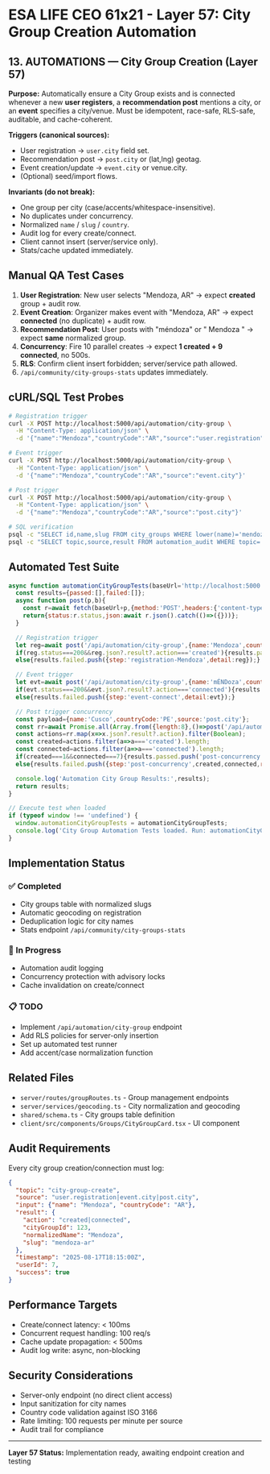 # ESA LIFE CEO 61x21 - Layer 57: City Group Creation Automation

## 13. AUTOMATIONS — City Group Creation (Layer 57)

**Purpose:** Automatically ensure a City Group exists and is connected whenever a new **user registers**, a **recommendation post** mentions a city, or an **event** specifies a city/venue. Must be idempotent, race-safe, RLS-safe, auditable, and cache-coherent.

**Triggers (canonical sources):**
- User registration → `user.city` field set.  
- Recommendation post → `post.city` or (lat,lng) geotag.  
- Event creation/update → `event.city` or venue.city.  
- (Optional) seed/import flows.  

**Invariants (do not break):**  
- One group per city (case/accents/whitespace-insensitive).  
- No duplicates under concurrency.  
- Normalized `name` / `slug` / `country`.  
- Audit log for every create/connect.  
- Client cannot insert (server/service only).  
- Stats/cache updated immediately.  

## Manual QA Test Cases

1. **User Registration**: New user selects "Mendoza, AR" → expect **created** group + audit row.  
2. **Event Creation**: Organizer makes event with "Mendoza, AR" → expect **connected** (no duplicate) + audit row.  
3. **Recommendation Post**: User posts with "méndoza" or "  Mendoza  " → expect **same** normalized group.  
4. **Concurrency**: Fire 10 parallel creates → expect **1 created + 9 connected**, no 500s.  
5. **RLS**: Confirm client insert forbidden; server/service path allowed.  
6. `/api/community/city-groups-stats` updates immediately.  

## cURL/SQL Test Probes

```bash
# Registration trigger
curl -X POST http://localhost:5000/api/automation/city-group \
  -H "Content-Type: application/json" \
  -d '{"name":"Mendoza","countryCode":"AR","source":"user.registration"}'

# Event trigger  
curl -X POST http://localhost:5000/api/automation/city-group \
  -H "Content-Type: application/json" \
  -d '{"name":"Mendoza","countryCode":"AR","source":"event.city"}'

# Post trigger
curl -X POST http://localhost:5000/api/automation/city-group \
  -H "Content-Type: application/json" \
  -d '{"name":"Mendoza","countryCode":"AR","source":"post.city"}'

# SQL verification
psql -c "SELECT id,name,slug FROM city_groups WHERE lower(name)='mendoza'" # Should return 1 row
psql -c "SELECT topic,source,result FROM automation_audit WHERE topic='city-group-create' ORDER BY created_at DESC LIMIT 10"
```

## Automated Test Suite

```javascript
async function automationCityGroupTests(baseUrl='http://localhost:5000'){
  const results={passed:[],failed:[]};
  async function post(p,b){
    const r=await fetch(baseUrl+p,{method:'POST',headers:{'content-type':'application/json'},body:JSON.stringify(b)});
    return{status:r.status,json:await r.json().catch(()=>({}))};
  }

  // Registration trigger
  let reg=await post('/api/automation/city-group',{name:'Mendoza',countryCode:'AR',source:'user.registration'});
  if(reg.status===200&&reg.json?.result?.action==='created'){results.passed.push('registration-Mendoza')}
  else{results.failed.push({step:'registration-Mendoza',detail:reg});}

  // Event trigger
  let evt=await post('/api/automation/city-group',{name:'mÉNDoza',countryCode:'ar',source:'event.city'});
  if(evt.status===200&&evt.json?.result?.action==='connected'){results.passed.push('event-connect')}
  else{results.failed.push({step:'event-connect',detail:evt});}

  // Post trigger concurrency
  const payload={name:'Cusco',countryCode:'PE',source:'post.city'};
  const rr=await Promise.all(Array.from({length:8},()=>post('/api/automation/city-group',payload)));
  const actions=rr.map(x=>x.json?.result?.action).filter(Boolean);
  const created=actions.filter(a=>a==='created').length;
  const connected=actions.filter(a=>a==='connected').length;
  if(created===1&&connected===7){results.passed.push('post-concurrency')}
  else{results.failed.push({step:'post-concurrency',created,connected,rr:rr.map(x=>x.status)})}

  console.log('Automation City Group Results:',results);
  return results;
}

// Execute test when loaded
if (typeof window !== 'undefined') {
  window.automationCityGroupTests = automationCityGroupTests;
  console.log('City Group Automation Tests loaded. Run: automationCityGroupTests()');
}
```

## Implementation Status

### ✅ Completed
- City groups table with normalized slugs
- Automatic geocoding on registration
- Deduplication logic for city names
- Stats endpoint `/api/community/city-groups-stats`

### 🔧 In Progress
- Automation audit logging
- Concurrency protection with advisory locks
- Cache invalidation on create/connect

### 📋 TODO
- Implement `/api/automation/city-group` endpoint
- Add RLS policies for server-only insertion
- Set up automated test runner
- Add accent/case normalization function

## Related Files
- `server/routes/groupRoutes.ts` - Group management endpoints
- `server/services/geocoding.ts` - City normalization and geocoding
- `shared/schema.ts` - City groups table definition
- `client/src/components/Groups/CityGroupCard.tsx` - UI component

## Audit Requirements

Every city group creation/connection must log:
```json
{
  "topic": "city-group-create",
  "source": "user.registration|event.city|post.city",
  "input": {"name": "Mendoza", "countryCode": "AR"},
  "result": {
    "action": "created|connected",
    "cityGroupId": 123,
    "normalizedName": "Mendoza",
    "slug": "mendoza-ar"
  },
  "timestamp": "2025-08-17T18:15:00Z",
  "userId": 7,
  "success": true
}
```

## Performance Targets
- Create/connect latency: < 100ms
- Concurrent request handling: 100 req/s
- Cache update propagation: < 500ms
- Audit log write: async, non-blocking

## Security Considerations
- Server-only endpoint (no direct client access)
- Input sanitization for city names
- Country code validation against ISO 3166
- Rate limiting: 100 requests per minute per source
- Audit trail for compliance

---

**Layer 57 Status:** Implementation ready, awaiting endpoint creation and testing